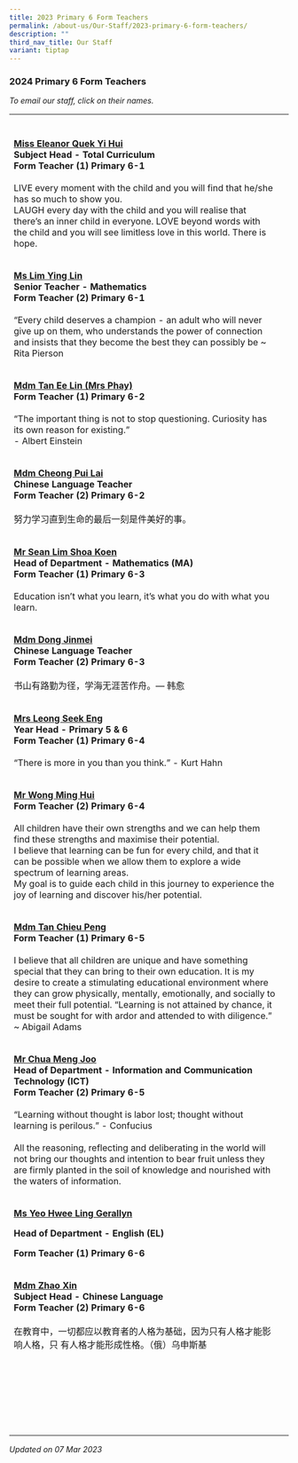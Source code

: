 ```yaml
---
title: 2023 Primary 6 Form Teachers
permalink: /about-us/Our-Staff/2023-primary-6-form-teachers/
description: ""
third_nav_title: Our Staff
variant: tiptap
---
```

<h3>2024 Primary 6 Form Teachers</h3><p><em>To email our staff, click on their names.</em></p><table><tbody><tr><th rowspan="1" colspan="1"><p></p></th><th rowspan="1" colspan="1"><p></p></th></tr><tr><td rowspan="1" colspan="1"><p><strong><a href="mailto:quek_yi_hui_eleanor@moe.edu.sg" rel="noopener noreferrer nofollow" target="_blank"><u>Miss Eleanor Quek Yi Hui</u></a></strong><br><strong>Subject Head - Total Curriculum<br>Form Teacher (1) Primary 6-1</strong><br><br>LIVE every moment with the child and you will find that he/she has so much to show you.<br>LAUGH every day with the child and you will realise that there’s an inner child in everyone. LOVE beyond words with the child and you will see limitless love in this world. There is hope.</p></td><td rowspan="1" colspan="1"><p></p></td></tr><tr><td rowspan="1" colspan="1"><p><strong><a href="mailto:lim_ying_lin@moe.edu.sg" rel="noopener noreferrer nofollow" target="_blank"><u>Ms Lim Ying Lin</u></a></strong><br><strong>Senior Teacher - Mathematics<br>Form Teacher (2) Primary 6-1</strong><br><br>“Every child deserves a champion - an adult who will never give up on them, who understands the power of connection and insists that they become the best they can possibly be ~ Rita Pierson</p></td><td rowspan="1" colspan="1"><p></p></td></tr><tr><td rowspan="1" colspan="1"><p><strong><a href="mailto:tan_ee_lin@moe.edu.sg" rel="noopener noreferrer nofollow" target="_blank"><u>Mdm Tan Ee Lin (Mrs Phay)</u></a></strong><br><strong>Form Teacher (1) Primary 6-2</strong><br><br>“The important thing is not to stop questioning. Curiosity has its own reason for existing.”<br>- Albert Einstein</p></td><td rowspan="1" colspan="1"><p></p></td></tr><tr><td rowspan="1" colspan="1"><p><strong><a href="mailto:cheong_pui_lai@moe.edu.sg" rel="noopener noreferrer nofollow" target="_blank"><u>Mdm Cheong Pui Lai</u></a></strong><br><strong>Chinese Language Teacher<br>Form Teacher (2) Primary 6-2</strong><br><br>努力学习直到生命的最后一刻是件美好的事。</p></td><td rowspan="1" colspan="1"><p></p></td></tr><tr><td rowspan="1" colspan="1"><p><strong><a href="mailto:lim_shoa_koen@moe.edu.sg" rel="noopener noreferrer nofollow" target="_blank"><u>Mr Sean Lim Shoa Koen</u></a></strong><br><strong>Head of Department - Mathematics (MA)<br>Form Teacher (1) Primary 6-3</strong><br><br>Education isn’t what you learn, it’s what you do with what you learn.</p></td><td rowspan="1" colspan="1"><p></p></td></tr><tr><td rowspan="1" colspan="1"><p><strong><a href="mailto:dong_jinmei@moe.edu.sg" rel="noopener noreferrer nofollow" target="_blank"><u>Mdm Dong Jinmei</u></a></strong><br><strong>Chinese Language Teacher<br>Form Teacher (2) Primary 6-3</strong><br><br>书山有路勤为径，学海无涯苦作舟。— 韩愈</p></td><td rowspan="1" colspan="1"><p></p></td></tr><tr><td rowspan="1" colspan="1"><p><strong><a href="mailto:hong_seek_eng@moe.edu.sg" rel="noopener noreferrer nofollow" target="_blank"><u>Mrs Leong Seek Eng</u></a></strong><br><strong>Year Head - Primary 5 &amp; 6<br>Form Teacher (1) Primary 6-4</strong><br><br>“There is more in you than you think.” - Kurt Hahn</p></td><td rowspan="1" colspan="1"><p></p></td></tr><tr><td rowspan="1" colspan="1"><p><strong><a href="mailto:wong_ming_hui@moe.edu.sg" rel="noopener noreferrer nofollow" target="_blank"><u>Mr Wong Ming Hui</u></a></strong><br><strong>Form Teacher (2) Primary 6-4</strong><br><br>All children have their own strengths and we can help them find these strengths and maximise their potential.<br>I believe that learning can be fun for every child, and that it can be possible when we allow them to explore a wide spectrum of learning areas.<br>My goal is to guide each child in this journey to experience the joy of learning and discover his/her potential.</p></td><td rowspan="1" colspan="1"><p></p></td></tr><tr><td rowspan="1" colspan="1"><p><strong><a href="mailto:tan_chieu_peng@moe.edu.sg" rel="noopener noreferrer nofollow" target="_blank"><u>Mdm Tan Chieu Peng</u></a></strong><br><strong>Form Teacher (1) Primary 6-5</strong><br><br>I believe that all children are unique and have something special that they can bring to their own education. It is my desire to create a stimulating educational environment where they can grow physically, mentally, emotionally, and socially to meet their full potential. “Learning is not attained by chance, it must be sought for with ardor and attended to with diligence.” ~ Abigail Adams</p></td><td rowspan="1" colspan="1"><p></p></td></tr><tr><td rowspan="1" colspan="1"><p><strong><a href="mailto:chua_meng_joo@moe.edu.sg" rel="noopener noreferrer nofollow" target="_blank"><u>Mr Chua Meng Joo</u></a></strong><br><strong>Head of Department - Information and Communication Technology (ICT)<br>Form Teacher (2) Primary 6-5</strong><br><br>“Learning without thought is labor lost; thought without learning is perilous.” - Confucius<br><br>All the reasoning, reflecting and deliberating in the world will not bring our thoughts and intention to bear fruit unless they are firmly planted in the soil of knowledge and nourished with the waters of information.</p></td><td rowspan="1" colspan="1"><p></p></td></tr><tr><td rowspan="1" colspan="1"><p><strong><a href="mailto:gerallyn_lee@moe.edu.sg" rel="noopener noreferrer nofollow" target="_blank">Ms Yeo Hwee Ling Gerallyn</a></strong></p><p><strong>Head of Department - English (EL)</strong></p><p><strong>Form Teacher (1) Primary 6-6</strong></p></td><td rowspan="1" colspan="1"><p></p></td></tr><tr><td rowspan="1" colspan="1"><p><strong><a href="mailto:zhao_xin@moe.edu.sg" rel="noopener noreferrer nofollow" target="_blank"><u>Mdm Zhao Xin</u></a></strong><br><strong>Subject Head - Chinese Language<br>Form Teacher (2) Primary 6-6</strong><br><br>在教育中，一切都应以教育者的人格为基础，因为只有人格才能影响人格，只 有人格才能形成性格。（俄）乌申斯基</p></td><td rowspan="1" colspan="1"><p></p></td></tr><tr><td rowspan="1" colspan="1"><p></p></td><td rowspan="1" colspan="1"><p></p></td></tr><tr><td rowspan="1" colspan="1"><p></p></td><td rowspan="1" colspan="1"><p></p></td></tr><tr><td rowspan="1" colspan="1"><p></p></td><td rowspan="1" colspan="1"><p></p></td></tr><tr><td rowspan="1" colspan="1"><p></p></td><td rowspan="1" colspan="1"><p></p></td></tr><tr><td rowspan="1" colspan="1"><p></p></td><td rowspan="1" colspan="1"><p></p></td></tr><tr><td rowspan="1" colspan="1"><p></p></td><td rowspan="1" colspan="1"><p></p></td></tr></tbody></table><p><em>Updated on 07 Mar 2023</em></p>